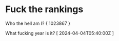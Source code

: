 # Fuck the rankings

Who the hell am I?
{ 1023867 }

What fucking year is it?
[ 2024-04-04T05:40:00Z ]
